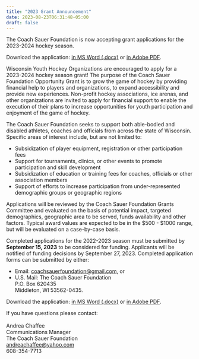 ```yaml
---
title: "2023 Grant Announcement"
date: 2023-08-23T06:31:48-05:00
draft: false
---
```


The Coach Sauer Foundation is now accepting grant applications for the 2023-2024 hockey season. 

Download the application: 
[in MS Word (.docx)](/docs/2023_Grant_Application.docx) or
[in Adobe PDF](/docs/2023_Grant_Application.pdf).

Wisconsin Youth Hockey Organizations are encouraged to apply for a 2023-2024
hockey season grant! The purpose of the Coach Sauer Foundation Opportunity
Grant is to grow the game of hockey by providing financial help to players and
organizations, to expand accessibility and provide new experiences. Non-profit
hockey associations, ice arenas, and other organizations are invited to apply
for financial support to enable the execution of their plans to increase
opportunities for youth participation and enjoyment of the game of hockey. 

The Coach Sauer Foundation seeks to support both able-bodied and disabled
athletes, coaches and officials from across the state of Wisconsin. Specific areas of interest include, but are not limited to:

- Subsidization of player equipment, registration or other participation fees
- Support for tournaments, clinics, or other events to promote participation
  and skill development
- Subsidization of education or training fees for coaches, officials or other
  association members
- Support of efforts to increase participation from under-represented
  demographic groups or geographic regions

Applications will be reviewed by the Coach Sauer Foundation Grants Committee
and evaluated on the basis of potential impact, targeted demographics,
geographic area to be served, funds availability and other factors. Typical
award values are expected to be in the $500 - $1000 range, but will be
evaluated on a case-by-case basis. 

Completed applications for the 2022-2023 season must be submitted by 
**September 15, 2023** to be considered for funding.  Applicants will be
notified of funding decisions by September 27, 2023.  Completed application
forms can be submitted by either:

- Email: <a href=mailto:coachsauerfoundation@gmail.com>coachsauerfoundation@gmail.com</a>, or
- U.S. Mail: The Coach Sauer Foundation <br> P.O. Box 620435 <br> Middleton, WI 53562-0435.

Download the application: 
[in MS Word (.docx)](/docs/2023_Grant_Application.docx) or
[in Adobe PDF](/docs/2023_Grant_Application.pdf).

If you have questions please contact:
<br><br>
Andrea Chaffee
<br>
Communications Manager
<br>
The Coach Sauer Foundation
<br>
<a href=mailto:andreachaffee@yahoo.com>andreachaffee@yahoo.com</a>
<br>
608-354-7713
     